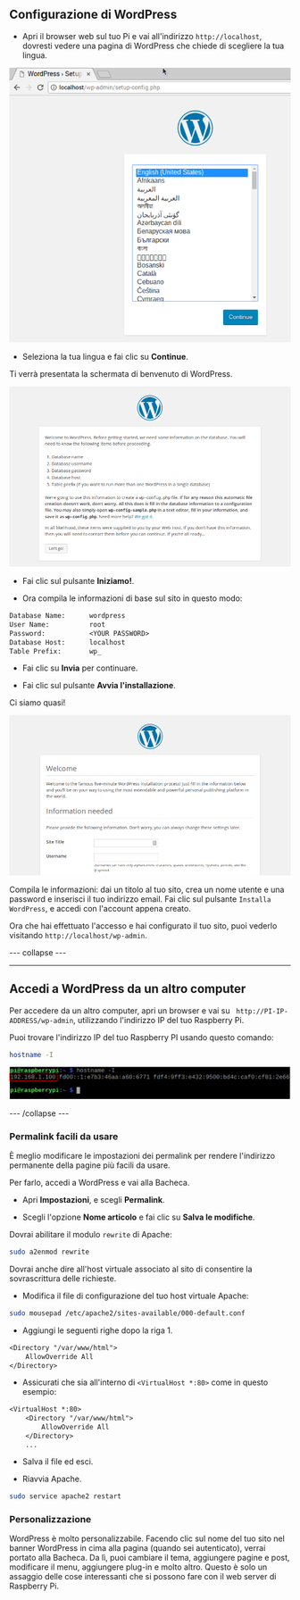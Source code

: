 ## Configurazione di WordPress

+ Apri il browser web sul tuo Pi e vai all'indirizzo `http://localhost`, dovresti vedere una pagina di WordPress che chiede di scegliere la tua lingua.

![Seleziona la lingua di WordPress](images/wordpress_language.png)

+ Seleziona la tua lingua e fai clic su **Continue**.

Ti verrà presentata la schermata di benvenuto di WordPress.

![Schermata di benvenuto di WordPress](images/wordpress-welcome.png)

+ Fai clic sul pulsante **Iniziamo!**.

+ Ora compila le informazioni di base sul sito in questo modo:

```
Database Name:      wordpress
User Name:          root
Password:           <YOUR PASSWORD>
Database Host:      localhost
Table Prefix:       wp_
```

+ Fai clic su **Invia** per continuare.

+ Fai clic sul pulsante **Avvia l'installazione**.

Ci siamo quasi!

![Schermata di benvenuto di WordPress](images/wp-info.png)

Compila le informazioni: dai un titolo al tuo sito, crea un nome utente e una password e inserisci il tuo indirizzo email. Fai clic sul pulsante `Installa WordPress`, e accedi con l'account appena creato.

Ora che hai effettuato l'accesso e hai configurato il tuo sito, puoi vederlo visitando `http://localhost/wp-admin`.

--- collapse ---

---
Accedi a WordPress da un altro computer
---

Per accedere da un altro computer, apri un browser e vai su ` http://PI-IP-ADDRESS/wp-admin`, utilizzando l'indirizzo IP del tuo Raspberry Pi.

Puoi trovare l'indirizzo IP del tuo Raspberry PI usando questo comando:

```bash
hostname -I
```

![hostname](images/hostname_annotated.png)

--- /collapse ---


### Permalink facili da usare

È meglio modificare le impostazioni dei permalink per rendere l'indirizzo permanente della pagine più facili da usare.

Per farlo, accedi a WordPress e vai alla Bacheca.

+ Apri **Impostazioni**, e scegli **Permalink**.

+ Scegli l'opzione **Nome articolo** e fai clic su **Salva le modifiche**.

Dovrai abilitare il modulo `rewrite` di Apache:

```bash
sudo a2enmod rewrite
```

Dovrai anche dire all'host virtuale associato al sito di consentire la sovrascrittura delle richieste.

+ Modifica il file di configurazione del tuo host virtuale Apache:

```bash
sudo mousepad /etc/apache2/sites-available/000-default.conf
```

+ Aggiungi le seguenti righe dopo la riga 1.

```
<Directory "/var/www/html">
    AllowOverride All
</Directory>
```

- Assicurati che sia all'interno di `<VirtualHost *:80>` come in questo esempio:

```
<VirtualHost *:80>
    <Directory "/var/www/html">
        AllowOverride All
    </Directory>
    ...
```

+ Salva il file ed esci.

+ Riavvia Apache.

```bash
sudo service apache2 restart
```

### Personalizzazione

WordPress è molto personalizzabile. Facendo clic sul nome del tuo sito nel banner WordPress in cima alla pagina (quando sei autenticato), verrai portato alla Bacheca. Da lì, puoi cambiare il tema, aggiungere pagine e post, modificare il menu, aggiungere plug-in e molto altro. Questo è solo un assaggio delle cose interessanti che si possono fare con il web server di Raspberry Pi.
